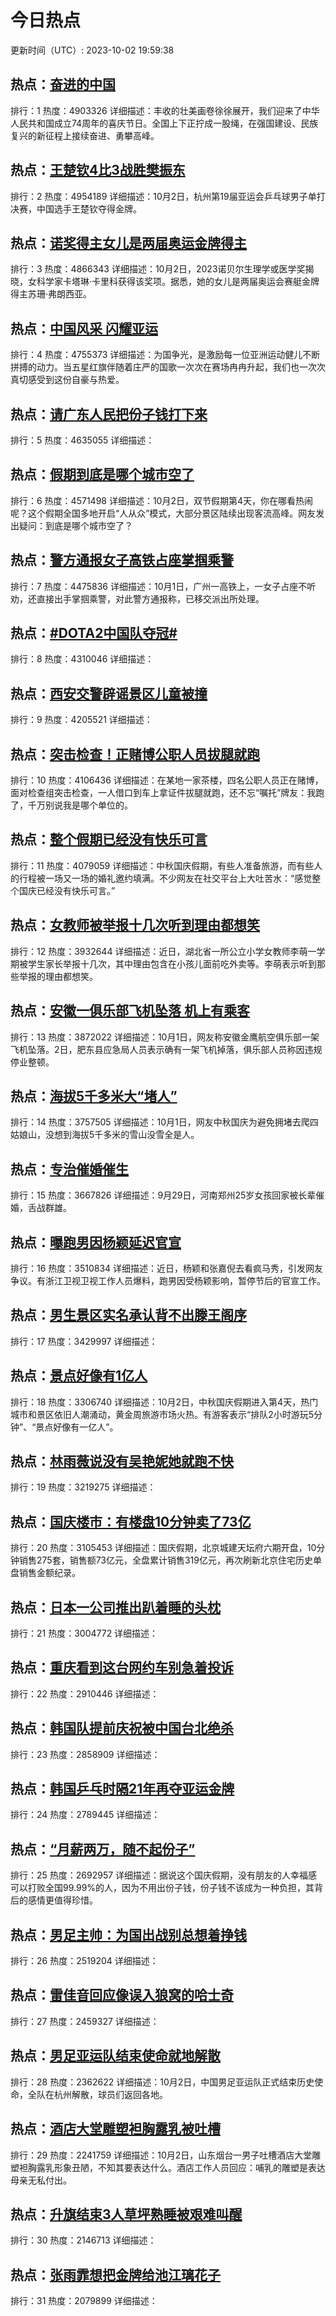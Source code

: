 # 今日热点

更新时间（UTC）: 2023-10-02 19:59:38

## 热点：[奋进的中国](https://cn.bing.com/search?q=奋进的中国)
排行：1
热度：4903326
详细描述：丰收的壮美画卷徐徐展开，我们迎来了中华人民共和国成立74周年的喜庆节日。全国上下正拧成一股绳，在强国建设、民族复兴的新征程上接续奋进、勇攀高峰。

## 热点：[王楚钦4比3战胜樊振东](https://cn.bing.com/search?q=王楚钦4比3战胜樊振东)
排行：2
热度：4954189
详细描述：10月2日，杭州第19届亚运会乒乓球男子单打决赛，中国选手王楚钦夺得金牌。

## 热点：[诺奖得主女儿是两届奥运金牌得主](https://cn.bing.com/search?q=诺奖得主女儿是两届奥运金牌得主)
排行：3
热度：4866343
详细描述：10月2日，2023诺贝尔生理学或医学奖揭晓，女科学家卡塔琳·卡里科获得该奖项。据悉，她的女儿是两届奥运会赛艇金牌得主苏珊·弗朗西亚。

## 热点：[中国风采 闪耀亚运](https://cn.bing.com/search?q=中国风采闪耀亚运)
排行：4
热度：4755373
详细描述：为国争光，是激励每一位亚洲运动健儿不断拼搏的动力。当五星红旗伴随着庄严的国歌一次次在赛场冉冉升起，我们也一次次真切感受到这份自豪与热爱。

## 热点：[请广东人民把份子钱打下来](https://cn.bing.com/search?q=请广东人民把份子钱打下来)
排行：5
热度：4635055
详细描述：

## 热点：[假期到底是哪个城市空了](https://cn.bing.com/search?q=假期到底是哪个城市空了)
排行：6
热度：4571498
详细描述：10月2日，双节假期第4天，你在哪看热闹呢？这个假期全国多地开启“人从众”模式，大部分景区陆续出现客流高峰。网友发出疑问：到底是哪个城市空了？

## 热点：[警方通报女子高铁占座掌掴乘警](https://cn.bing.com/search?q=警方通报女子高铁占座掌掴乘警)
排行：7
热度：4475836
详细描述：10月1日，广州一高铁上，一女子占座不听劝，还直接出手掌掴乘警，对此警方通报称，已移交派出所处理。

## 热点：[#DOTA2中国队夺冠#](https://cn.bing.com/search?q=#DOTA2中国队夺冠#)
排行：8
热度：4310046
详细描述：

## 热点：[西安交警辟谣景区儿童被撞](https://cn.bing.com/search?q=西安交警辟谣景区儿童被撞)
排行：9
热度：4205521
详细描述：

## 热点：[突击检查！正赌博公职人员拔腿就跑](https://cn.bing.com/search?q=突击检查！正赌博公职人员拔腿就跑)
排行：10
热度：4106436
详细描述：在某地一家茶楼，四名公职人员正在赌博，面对检查组突击检查，一人借口到车上拿证件拔腿就跑，还不忘“嘱托”牌友：我跑了，千万别说我是哪个单位的。

## 热点：[整个假期已经没有快乐可言](https://cn.bing.com/search?q=整个假期已经没有快乐可言)
排行：11
热度：4079059
详细描述：中秋国庆假期，有些人准备旅游，而有些人的行程被一场又一场的婚礼邀约填满。不少网友在社交平台上大吐苦水：“感觉整个国庆已经没有快乐可言。”

## 热点：[女教师被举报十几次听到理由都想笑](https://cn.bing.com/search?q=女教师被举报十几次听到理由都想笑)
排行：12
热度：3932644
详细描述：近日，湖北省一所公立小学女教师李萌一学期被学生家长举报十几次，其中理由包含在小孩儿面前吃外卖等。李萌表示听到那些举报的理由都想笑。

## 热点：[安徽一俱乐部飞机坠落 机上有乘客](https://cn.bing.com/search?q=安徽一俱乐部飞机坠落机上有乘客)
排行：13
热度：3872022
详细描述：10月1日，网友称安徽金鹰航空俱乐部一架飞机坠落。2日，肥东县应急局人员表示确有一架飞机掉落，俱乐部人员称因违规停业整顿。

## 热点：[海拔5千多米大“堵人”](https://cn.bing.com/search?q=海拔5千多米大“堵人”)
排行：14
热度：3757505
详细描述：10月1日，网友中秋国庆为避免拥堵去爬四姑娘山，没想到海拔5千多米的雪山没雪全是人。

## 热点：[专治催婚催生](https://cn.bing.com/search?q=专治催婚催生)
排行：15
热度：3667826
详细描述：9月29日，河南郑州25岁女孩回家被长辈催婚，舌战群雄。

## 热点：[曝跑男因杨颖延迟官宣](https://cn.bing.com/search?q=曝跑男因杨颖延迟官宣)
排行：16
热度：3510834
详细描述：近日，杨颖和张嘉倪去看疯马秀，引发网友争议。有浙江卫视卫视工作人员爆料，跑男因受杨颖影响，暂停节后的官宣工作。

## 热点：[男生景区实名承认背不出滕王阁序](https://cn.bing.com/search?q=男生景区实名承认背不出滕王阁序)
排行：17
热度：3429997
详细描述：

## 热点：[景点好像有1亿人](https://cn.bing.com/search?q=景点好像有1亿人)
排行：18
热度：3306740
详细描述：10月2日，中秋国庆假期进入第4天，热门城市和景区依旧人潮涌动，黄金周旅游市场火热。有游客表示“排队2小时游玩5分钟”、“景点好像有一亿人”。

## 热点：[林雨薇说没有吴艳妮她就跑不快](https://cn.bing.com/search?q=林雨薇说没有吴艳妮她就跑不快)
排行：19
热度：3219275
详细描述：

## 热点：[国庆楼市：有楼盘10分钟卖了73亿](https://cn.bing.com/search?q=国庆楼市：有楼盘10分钟卖了73亿)
排行：20
热度：3105453
详细描述：国庆假期，北京城建天坛府六期开盘，10分钟销售275套，销售额73亿元，全盘累计销售319亿元，再次刷新北京住宅历史单盘销售金额纪录。

## 热点：[日本一公司推出趴着睡的头枕](https://cn.bing.com/search?q=日本一公司推出趴着睡的头枕)
排行：21
热度：3004772
详细描述：

## 热点：[重庆看到这台网约车别急着投诉](https://cn.bing.com/search?q=重庆看到这台网约车别急着投诉)
排行：22
热度：2910446
详细描述：

## 热点：[韩国队提前庆祝被中国台北绝杀](https://cn.bing.com/search?q=韩国队提前庆祝被中国台北绝杀)
排行：23
热度：2858909
详细描述：

## 热点：[韩国乒乓时隔21年再夺亚运金牌](https://cn.bing.com/search?q=韩国乒乓时隔21年再夺亚运金牌)
排行：24
热度：2789445
详细描述：

## 热点：[“月薪两万，随不起份子”](https://cn.bing.com/search?q=“月薪两万，随不起份子”)
排行：25
热度：2692957
详细描述：据说这个国庆假期，没有朋友的人幸福感可以打败全国99.99%的人，因为不用出份子钱，份子钱不该成为一种负担，其背后的感情更值得珍惜。

## 热点：[男足主帅：为国出战别总想着挣钱](https://cn.bing.com/search?q=男足主帅：为国出战别总想着挣钱)
排行：26
热度：2519204
详细描述：

## 热点：[雷佳音回应像误入狼窝的哈士奇](https://cn.bing.com/search?q=雷佳音回应像误入狼窝的哈士奇)
排行：27
热度：2459327
详细描述：

## 热点：[男足亚运队结束使命就地解散](https://cn.bing.com/search?q=男足亚运队结束使命就地解散)
排行：28
热度：2362622
详细描述：10月2日，中国男足亚运队正式结束历史使命，全队在杭州解散，球员们返回各地。

## 热点：[酒店大堂雕塑袒胸露乳被吐槽](https://cn.bing.com/search?q=酒店大堂雕塑袒胸露乳被吐槽)
排行：29
热度：2241759
详细描述：10月2日，山东烟台一男子吐槽酒店大堂雕塑袒胸露乳形象丑陋，不知其要表达什么。酒店工作人员回应：哺乳的雕塑是表达母亲无私付出。

## 热点：[升旗结束3人草坪熟睡被艰难叫醒](https://cn.bing.com/search?q=升旗结束3人草坪熟睡被艰难叫醒)
排行：30
热度：2146713
详细描述：

## 热点：[张雨霏想把金牌给池江璃花子](https://cn.bing.com/search?q=张雨霏想把金牌给池江璃花子)
排行：31
热度：2079899
详细描述：

